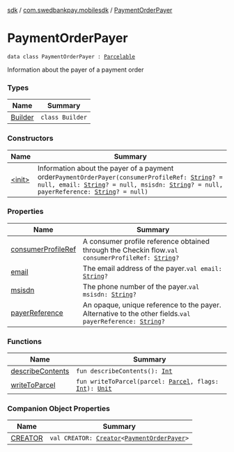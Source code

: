 [sdk](../../index.md) / [com.swedbankpay.mobilesdk](../index.md) / [PaymentOrderPayer](./index.md)

# PaymentOrderPayer

`data class PaymentOrderPayer : `[`Parcelable`](https://developer.android.com/reference/android/os/Parcelable.html)

Information about the payer of a payment order

### Types

| Name | Summary |
|---|---|
| [Builder](-builder/index.md) | `class Builder` |

### Constructors

| Name | Summary |
|---|---|
| [&lt;init&gt;](-init-.md) | Information about the payer of a payment order`PaymentOrderPayer(consumerProfileRef: `[`String`](https://kotlinlang.org/api/latest/jvm/stdlib/kotlin/-string/index.html)`? = null, email: `[`String`](https://kotlinlang.org/api/latest/jvm/stdlib/kotlin/-string/index.html)`? = null, msisdn: `[`String`](https://kotlinlang.org/api/latest/jvm/stdlib/kotlin/-string/index.html)`? = null, payerReference: `[`String`](https://kotlinlang.org/api/latest/jvm/stdlib/kotlin/-string/index.html)`? = null)` |

### Properties

| Name | Summary |
|---|---|
| [consumerProfileRef](consumer-profile-ref.md) | A consumer profile reference obtained through the Checkin flow.`val consumerProfileRef: `[`String`](https://kotlinlang.org/api/latest/jvm/stdlib/kotlin/-string/index.html)`?` |
| [email](email.md) | The email address of the payer.`val email: `[`String`](https://kotlinlang.org/api/latest/jvm/stdlib/kotlin/-string/index.html)`?` |
| [msisdn](msisdn.md) | The phone number of the payer.`val msisdn: `[`String`](https://kotlinlang.org/api/latest/jvm/stdlib/kotlin/-string/index.html)`?` |
| [payerReference](payer-reference.md) | An opaque, unique reference to the payer. Alternative to the other fields.`val payerReference: `[`String`](https://kotlinlang.org/api/latest/jvm/stdlib/kotlin/-string/index.html)`?` |

### Functions

| Name | Summary |
|---|---|
| [describeContents](describe-contents.md) | `fun describeContents(): `[`Int`](https://kotlinlang.org/api/latest/jvm/stdlib/kotlin/-int/index.html) |
| [writeToParcel](write-to-parcel.md) | `fun writeToParcel(parcel: `[`Parcel`](https://developer.android.com/reference/android/os/Parcel.html)`, flags: `[`Int`](https://kotlinlang.org/api/latest/jvm/stdlib/kotlin/-int/index.html)`): `[`Unit`](https://kotlinlang.org/api/latest/jvm/stdlib/kotlin/-unit/index.html) |

### Companion Object Properties

| Name | Summary |
|---|---|
| [CREATOR](-c-r-e-a-t-o-r.md) | `val CREATOR: `[`Creator`](https://developer.android.com/reference/android/os/Parcelable/Creator.html)`<`[`PaymentOrderPayer`](./index.md)`>` |

